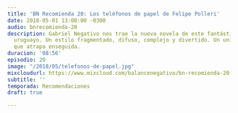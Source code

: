 ```yaml
---
title: 'BN Recomienda 20: Los teléfonos de papel de Felipe Polleri'
date: 2018-05-01 13:00:00 -0300
audio: bnrecomienda-20
description: Gabriel Negativo nos trae la nueva novela de este fantástico narrador
  uruguayo. Un estilo fragmentado, difuso, complejo y divertido. Un universo particular
  que atrapa enseguida.
duracion: '08:56'
episodio: 20
image: "/2018/05/telefonos-de-papel.jpg"
mixcloudurl: https://www.mixcloud.com/balancenegativo/bn-recomienda-20-los-tel%C3%A9fonos-de-papel-de-felipe-polleri/
subtitle: ''
temporada: Recomendaciones
draft: true

---
```

